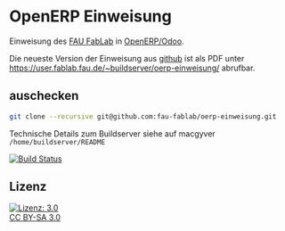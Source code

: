 OpenERP Einweisung
==================

Einweisung des [FAU FabLab](https://fablab.fau.de) in [OpenERP/Odoo](https://odoo.com).

Die neueste Version der Einweisung aus [github](https://github.com/fau-fablab/oerp-einweisung) ist als PDF unter https://user.fablab.fau.de/~buildserver/oerp-einweisung/ abrufbar.

auschecken
----------

```bash
git clone --recursive git@github.com:fau-fablab/oerp-einweisung.git
```

Technische Details zum Buildserver siehe auf macgyver `/home/buildserver/README`

[![Build Status](https://user.fablab.fau.de/~buildserver/oerp-einweisung/status.svg)](https://user.fablab.fau.de/~buildserver/oerp-einweisung/)

Lizenz
------

[![Lizenz: 3.0](https://licensebuttons.net/l/by-sa/3.0/de/88x31.png)</br>CC BY-SA 3.0](https://creativecommons.org/licenses/by-sa/3.0/)
